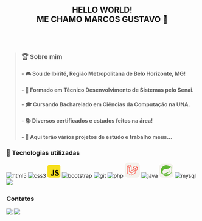 ## <div align="center"> HELLO WORLD! <br> ME CHAMO MARCOS GUSTAVO  👋

<br> <br>
> ### 🏆 Sobre mim <br> 
>#### - 🎮 Sou de Ibirité, Região Metropolitana de Belo Horizonte, MG! ####
>#### - 🥇 Formado em Técnico Desenvolvimento de Sistemas pelo Senai. ####
>#### - 🎓 Cursando Bacharelado em Ciências da Computação na UNA. ####
>#### - 📚 Diversos certificados e estudos feitos na área! ####
>#### - 🎯 Aqui terão vários projetos de estudo e trabalho meus... ####



### 🥇 Tecnologias utilizadas <br>
<div align="left">
  <img src="https://cdn3.iconfinder.com/data/icons/popular-services-brands/512/html5-512.png" alt="html5" width="37" height="37"/>
  <img src="https://cdn1.iconfinder.com/data/icons/social-media-logos-7/64/css-3-512.png" alt="css3" width="35" height="35"/>
<img src="https://github.com/micaeliteixeira/micaeliteixeira/blob/master/icons/javascript.png" alt="javascript" width="34" height="34"/>
 <img src="https://icon-library.com/images/bootstrap-icon-png/bootstrap-icon-png-28.jpg" alt="bootstrap" width="35" height="35"/> 
  <img src="https://git-scm.com/images/logos/downloads/Git-Icon-1788C.png" alt="git" width="33" height="33" />
  <img src="https://php-cl.com/img/CORE-PHP-ADVANCED-20210817.png" alt="php" width="37" height="37"/>
  <img src="https://raw.githubusercontent.com/tandpfun/skill-icons/65dea6c4eaca7da319e552c09f4cf5a9a8dab2c8/icons/Laravel-Light.svg" alt="laravel" width="40" height="40"/>
<img src="https://cdn.iconscout.com/icon/free/png-256/free-java-2038875-1720088.png" alt="java" width="50" height="45" />  
  <img src="https://raw.githubusercontent.com/tandpfun/skill-icons/65dea6c4eaca7da319e552c09f4cf5a9a8dab2c8/icons/Spring-Light.svg" alt="spring" width="37" 
    height="37" />
  <img src="https://www.freepnglogos.com/uploads/logo-mysql-png/logo-mysql-mysql-logo-png-images-are-download-crazypng-21.png" alt="mysql" width="40" 
    height="40" />

 
</div>
  <img height="180em" src="https://github-readme-stats.vercel.app/api/top-langs/?username=marcosgustavo7&layout=compact&langs_count=5&theme=white"/>

### Contatos <br>
<a href=https://www.linkedin.com/in/marcos-gustavo-271152223/ target="_blank"><img src="https://img.shields.io/badge/-LinkedIn-%230077B5?style=for-the-badge&logo=linkedin&logoColor=white" target="_blank"></a> 
<a href="https://drive.google.com/file/d/1HYDRsJjvvaYchPX_xOyCxtPdi2Vc28jJ/view?usp=drive_link" target="_blank"><img src="https://img.shields.io/badge/-CURRICULO-%230077B5?style=for-the-badge" target="_blank"></a> 
 
